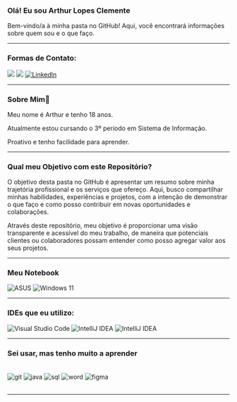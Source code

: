 ### Olá! Eu sou Arthur Lopes Clemente
Bem-vindo/a à minha pasta no GitHub! Aqui, você encontrará informações sobre quem sou e o que faço.

-----

### Formas de Contato:
[![](    https://img.shields.io/badge/Telegram-2CA5E0?style=for-the-badge&logo=telegram&logoColor=white)](https://t.me/arthurlopesclemente)
[![](https://img.shields.io/badge/Gmail-D14836?style=for-the-badge&logo=gmail&logoColor=white)](mailto:arthurlopesclemente@gmail.com?subject=arthurlopesclemente@gmail.com&body=arthurlopesclemente@gmail.com)
[![LinkedIn](https://img.shields.io/badge/linkedin-%230077B5.svg?style=for-the-badge&logo=linkedin&logoColor=white)](https://www.linkedin.com/in/arthur-lopes-clemente-1145092b7?utm_source=share&utm_campaign=share_via&utm_content=profile&utm_medium=android_app)

-----

### Sobre Mim🚀
Meu nome é Arthur e tenho 18 anos.

Atualmente estou cursando o 3º período em Sistema de Informação.

Proativo e tenho facilidade para aprender.

-----

### Qual meu Objetivo com este Repositório?
O objetivo desta pasta no GitHub é apresentar um resumo sobre minha trajetória profissional e os serviços que ofereço. Aqui, busco compartilhar minhas habilidades, experiências e projetos, com a intenção de demonstrar o que faço e como posso contribuir em novas oportunidades e colaborações.

Através deste repositório, meu objetivo é proporcionar uma visão transparente e acessível do meu trabalho, de maneira que potenciais clientes ou colaboradores possam entender como posso agregar valor aos seus projetos.

-----

### Meu Notebook

![ASUS](https://img.shields.io/badge/asus-000080.svg?style=for-the-badge&logo=asus&logoColor=white)
![Windows 11](https://img.shields.io/badge/Windows%2011-%230079d5.svg?style=for-the-badge&logo=Windows%2011&logoColor=white)

-----

### IDEs que eu utilizo:
![Visual Studio Code](https://img.shields.io/badge/Visual%20Studio%20Code-0078d7.svg?style=for-the-badge&logo=visual-studio-code&logoColor=white)
![IntelliJ IDEA](https://img.shields.io/badge/IntelliJIDEA-000000.svg?style=for-the-badge&logo=intellij-idea&logoColor=white)
![IntelliJ IDEA](https://img.shields.io/badge/apache%20netbeans-1B6AC6?style=for-the-badge&logo=apache%20netbeans%20IDE&logoColor=white)

-----

 ### Sei usar, mas tenho muito a aprender
<div style= "display: inline_block"><br/>
  <img align= "center" alt= "git" src = "https://img.shields.io/badge/git-%23F05033.svg?style=for-the-badge&logo=git&logoColor=white"/>
 <img align= "center" alt= "java" src = "https://img.shields.io/badge/Java-ED8B00?style=for-the-badge&logo=openjdk&logoColor=white"/>
<img align="center" alt= "sql" src = "https://img.shields.io/badge/MySQL-00000F?style=for-the-badge&logo=mysql&logoColor=white"/>
<img align= "center" alt= "word" src = "https://img.shields.io/badge/Microsoft_Word-2B579A?style=for-the-badge&logo=microsoft-word&logoColor=white"/>
 <img align= "center" alt= "figma" src = "https://img.shields.io/badge/Figma-F24E1E?style=for-the-badge&logo=figma&logoColor=white"/>
</div><br/>

-----

